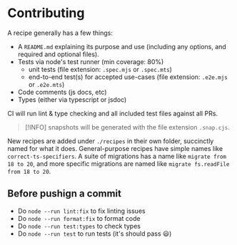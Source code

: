 # Contributing

A recipe generally has a few things:

* A `README.md` explaining its purpose and use (including any options, and required and optional
files).
* Tests via node's test runner (min coverage: 80%)
  * unit tests  (file extension: `.spec.mjs` or `.spec.mts`)
  * end-to-end test(s) for accepted use-cases (file extension: `.e2e.mjs` or `.e2e.mts`)
* Code comments (js docs, etc)
* Types (either via typescript or jsdoc)

CI will run lint & type checking and all included test files against all PRs.

> [!INFO]
> snapshots will be generated with the file extension `.snap.cjs`.

New recipes are added under `./recipes` in their own folder, succinctly named for what it does. General-purpose recipes have simple names like `correct-ts-specifiers`. A suite of migrations has a name like `migrate from 18 to 20`, and more specific migrations are named like `migrate fs.readFile from 18 to 20`.


## Before pushign a commit

- Do `node --run lint:fix` to fix linting issues
- Do `node --run format:fix` to format code
- Do `node --run test:types` to check types
- Do `node --run test` to run tests (it's should pass 😃)